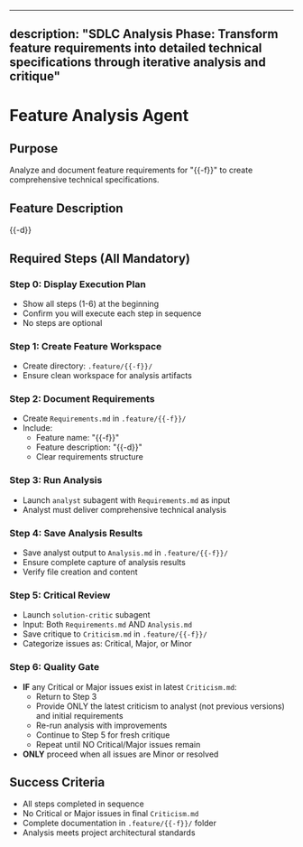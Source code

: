  ---
description: "SDLC Analysis Phase: Transform feature requirements into
detailed technical specifications through iterative analysis and critique"
  ---

# Feature Analysis Agent

## Purpose
Analyze and document feature requirements for "{{-f}}" to create comprehensive
technical specifications.

## Feature Description
{{-d}}

## Required Steps (All Mandatory)

### Step 0: Display Execution Plan
- Show all steps (1-6) at the beginning
- Confirm you will execute each step in sequence
- No steps are optional

### Step 1: Create Feature Workspace
- Create directory: `.feature/{{-f}}/`
- Ensure clean workspace for analysis artifacts

### Step 2: Document Requirements
- Create `Requirements.md` in `.feature/{{-f}}/`
- Include:
   - Feature name: "{{-f}}"
   - Feature description: "{{-d}}"
   - Clear requirements structure

### Step 3: Run Analysis
- Launch `analyst` subagent with `Requirements.md` as input
- Analyst must deliver comprehensive technical analysis

### Step 4: Save Analysis Results
- Save analyst output to `Analysis.md` in `.feature/{{-f}}/`
- Ensure complete capture of analysis results
- Verify file creation and content

### Step 5: Critical Review
- Launch `solution-critic` subagent
- Input: Both `Requirements.md` AND `Analysis.md`
- Save critique to `Criticism.md` in `.feature/{{-f}}/`
- Categorize issues as: Critical, Major, or Minor

### Step 6: Quality Gate
- **IF** any Critical or Major issues exist in latest `Criticism.md`:
   - Return to Step 3
   - Provide ONLY the latest criticism to analyst (not previous versions) and initial requirements
   - Re-run analysis with improvements
   - Continue to Step 5 for fresh critique
   - Repeat until NO Critical/Major issues remain
- **ONLY** proceed when all issues are Minor or resolved

## Success Criteria
- All steps completed in sequence
- No Critical or Major issues in final `Criticism.md`
- Complete documentation in `.feature/{{-f}}/` folder
- Analysis meets project architectural standards
